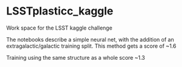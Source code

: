 # LSSTplasticc_kaggle
Work space for the LSST kaggle challenge 

The notebooks describe a simple neural net, with the addition of an extragalactic/galactic training split.
This method gets a score of ~1.6

Training using the same structure as a whole score ~1.3 
